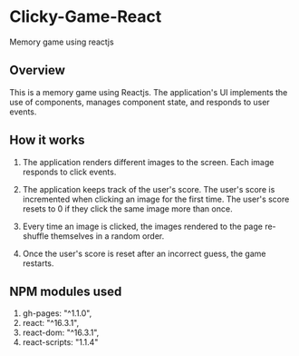 # Clicky-Game-React
Memory game using reactjs

## Overview

This is a memory game using Reactjs. The application's UI implements the use of components, manages component state, and responds to user events.

## How it works

1. The application renders different images to the screen. Each image responds to click events.

2. The application keeps track of the user's score. The user's score is incremented when clicking an image for the first time. The user's score resets to 0 if they click the same image more than once.

3. Every time an image is clicked, the images rendered to the page re-shuffle themselves in a random order.

4. Once the user's score is reset after an incorrect guess, the game restarts.

## NPM modules used

1. gh-pages: "^1.1.0",
2. react: "^16.3.1",
3. react-dom: "^16.3.1",
4. react-scripts: "1.1.4"
